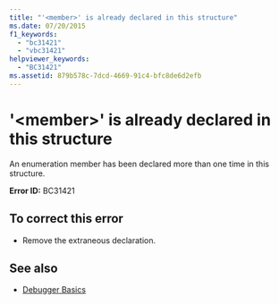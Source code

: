 ```yaml
---
title: "'<member>' is already declared in this structure"
ms.date: 07/20/2015
f1_keywords: 
  - "bc31421"
  - "vbc31421"
helpviewer_keywords: 
  - "BC31421"
ms.assetid: 879b578c-7dcd-4669-91c4-bfc8de6d2efb
---
```

# '\<member>' is already declared in this structure
An enumeration member has been declared more than one time in this structure.  
  
 **Error ID:** BC31421  
  
## To correct this error  
  
- Remove the extraneous declaration.  
  
## See also

- [Debugger Basics](/visualstudio/debugger/debugger-basics)

